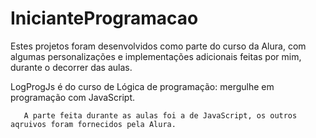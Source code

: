 # InicianteProgramacao
Estes projetos foram desenvolvidos como parte do curso da Alura, com algumas personalizações e implementações adicionais feitas por mim, durante o decorrer das aulas. 

LogProgJs é do curso de Lógica de programação: mergulhe em programação com JavaScript. 

       A parte feita durante as aulas foi a de JavaScript, os outros aqruivos foram fornecidos pela Alura.
